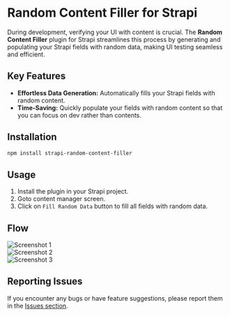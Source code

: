 # Random Content Filler for Strapi

During development, verifying your UI with content is crucial. The **Random Content Filler** plugin for Strapi streamlines this process by generating and populating your Strapi fields with random data, making UI testing seamless and efficient.

## Key Features
- **Effortless Data Generation:** Automatically fills your Strapi fields with random content.  
- **Time-Saving:** Quickly populate your fields with random content so that you can focus on dev rather than contents.  


## Installation
```bash
npm install strapi-random-content-filler
```
## Usage
1. Install the plugin in your Strapi project.  
2. Goto content manager screen.  
3. Click on ``` Fill Random Data ```  button to fill all fields with random data.  


## Flow

![Screenshot 1](https://i.ibb.co/ggxCg2f/1.png)  
![Screenshot 2](https://i.ibb.co/Wcc47qH/2.png)  
![Screenshot 3](https://i.ibb.co/zQKNtLT/3.png)

## Reporting Issues
If you encounter any bugs or have feature suggestions, please report them in the [Issues section](https://www.npmjs.com/package/strapi-random-content-filler).



